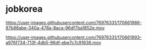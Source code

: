 # jobkorea


https://user-images.githubusercontent.com/76976331/170661986-87b88abe-340a-478a-8aca-96df7ba1852e.mov



https://user-images.githubusercontent.com/76976331/170661993-a976f734-713f-4db5-96df-ebe7c7c91636.mov

